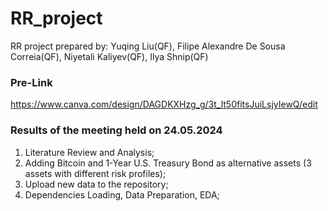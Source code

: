 # RR_project
RR project prepared by: Yuqing Liu(QF), Filipe Alexandre De Sousa Correia(QF),  Niyetali Kaliyev(QF),  Ilya Shnip(QF)

### Pre-Link
https://www.canva.com/design/DAGDKXHzg_g/3t_lt50fitsJuiLsjyIewQ/edit

### Results of the meeting held on 24.05.2024
1) Literature Review and Analysis;
2) Adding Bitcoin and 1-Year U.S. Treasury Bond as alternative assets (3 assets with different risk profiles);
3) Upload new data to the repository;
4) Dependencies Loading, Data Preparation, EDA;



